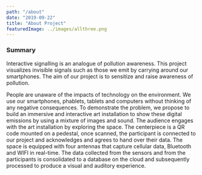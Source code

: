 ```yaml
---
path: "/about"
date: "2019-09-22"
title: "About Project"
featuredImage: ../images/allthree.png
---
```


### Summary
Interactive signalling is an analogue of pollution awareness. This project visualizes invisible signals such as those we emit by carrying around our smartphones. The aim of our project is to sensitize and raise awareness of pollution.

 People are unaware of the impacts of technology on the environment. We use our smartphones, phablets, tablets and computers without thinking of any negative consequences. To demonstrate the problem, we propose to build an immersive and interactive art installation to show these digital emissions by using a mixture of images and sound. The audience engages with the art installation by exploring the space. The centerpiece is a QR code mounted on a pedestal, once scanned, the participant is connected to our project and acknowledges and agrees to hand over their data. The space is equipped with four antennas that capture cellular data, Bluetooth and WIFI in real-time. The data collected from the sensors and from the participants is consolidated to a database on the cloud and subsequently processed to produce a visual and auditory experience.
<br/><br/>


